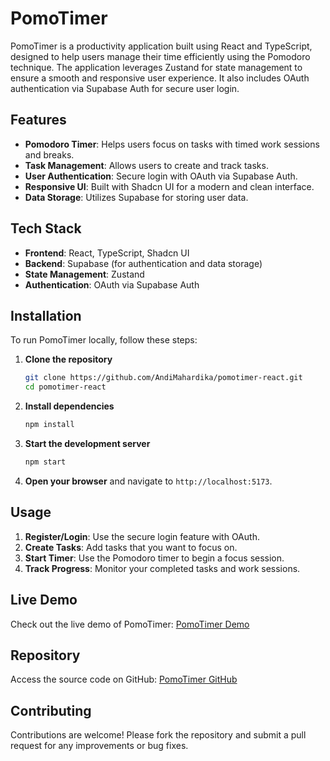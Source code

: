 # PomoTimer

PomoTimer is a productivity application built using React and TypeScript, designed to help users manage their time efficiently using the Pomodoro technique. The application leverages Zustand for state management to ensure a smooth and responsive user experience. It also includes OAuth authentication via Supabase Auth for secure user login.

## Features
- **Pomodoro Timer**: Helps users focus on tasks with timed work sessions and breaks.
- **Task Management**: Allows users to create and track tasks.
- **User Authentication**: Secure login with OAuth via Supabase Auth.
- **Responsive UI**: Built with Shadcn UI for a modern and clean interface.
- **Data Storage**: Utilizes Supabase for storing user data.

## Tech Stack
- **Frontend**: React, TypeScript, Shadcn UI
- **Backend**: Supabase (for authentication and data storage)
- **State Management**: Zustand
- **Authentication**: OAuth via Supabase Auth

## Installation

To run PomoTimer locally, follow these steps:

1. **Clone the repository**
   ```bash
   git clone https://github.com/AndiMahardika/pomotimer-react.git
   cd pomotimer-react
   ```

2. **Install dependencies**
   ```bash
   npm install
   ```

3. **Start the development server**
   ```bash
   npm start
   ```

4. **Open your browser** and navigate to `http://localhost:5173`.

## Usage
1. **Register/Login**: Use the secure login feature with OAuth.
2. **Create Tasks**: Add tasks that you want to focus on.
3. **Start Timer**: Use the Pomodoro timer to begin a focus session.
4. **Track Progress**: Monitor your completed tasks and work sessions.

## Live Demo
Check out the live demo of PomoTimer: [PomoTimer Demo](https://pomotimer-chi.vercel.app/)

## Repository
Access the source code on GitHub: [PomoTimer GitHub](https://github.com/AndiMahardika/pomotimer-react)

## Contributing
Contributions are welcome! Please fork the repository and submit a pull request for any improvements or bug fixes.
